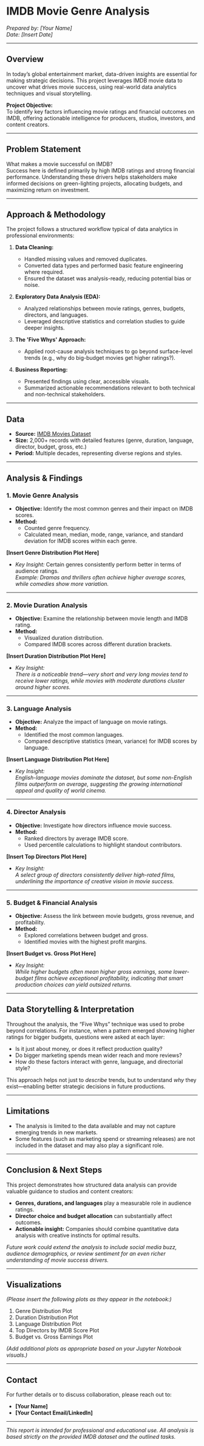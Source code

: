# IMDB Movie Genre Analysis

*Prepared by: [Your Name]*  
*Date: [Insert Date]*

---

## Overview

In today’s global entertainment market, data-driven insights are essential for making strategic decisions. This project leverages IMDB movie data to uncover what drives movie success, using real-world data analytics techniques and visual storytelling.

**Project Objective:**  
To identify key factors influencing movie ratings and financial outcomes on IMDB, offering actionable intelligence for producers, studios, investors, and content creators.

---

## Problem Statement

What makes a movie successful on IMDB?  
Success here is defined primarily by high IMDB ratings and strong financial performance. Understanding these drivers helps stakeholders make informed decisions on green-lighting projects, allocating budgets, and maximizing return on investment.

---

## Approach & Methodology

The project follows a structured workflow typical of data analytics in professional environments:

1. **Data Cleaning:**  
   - Handled missing values and removed duplicates.
   - Converted data types and performed basic feature engineering where required.
   - Ensured the dataset was analysis-ready, reducing potential bias or noise.

2. **Exploratory Data Analysis (EDA):**  
   - Analyzed relationships between movie ratings, genres, budgets, directors, and languages.
   - Leveraged descriptive statistics and correlation studies to guide deeper insights.

3. **The 'Five Whys' Approach:**  
   - Applied root-cause analysis techniques to go beyond surface-level trends (e.g., why do big-budget movies get higher ratings?).

4. **Business Reporting:**  
   - Presented findings using clear, accessible visuals.
   - Summarized actionable recommendations relevant to both technical and non-technical stakeholders.

---

## Data

- **Source:** [IMDB Movies Dataset](https://drive.google.com/file/d/1bXz_ksbuLRFP9wDZBE53MyeQi2Ko54PI/view?usp=sharing)
- **Size:** 2,000+ records with detailed features (genre, duration, language, director, budget, gross, etc.)
- **Period:** Multiple decades, representing diverse regions and styles.

---

## Analysis & Findings

### 1. Movie Genre Analysis

- **Objective:** Identify the most common genres and their impact on IMDB scores.
- **Method:**  
  - Counted genre frequency.
  - Calculated mean, median, mode, range, variance, and standard deviation for IMDB scores within each genre.

**[Insert Genre Distribution Plot Here]**

- *Key Insight:* Certain genres consistently perform better in terms of audience ratings.  
  *Example: Dramas and thrillers often achieve higher average scores, while comedies show more variation.*

---

### 2. Movie Duration Analysis

- **Objective:** Examine the relationship between movie length and IMDB rating.
- **Method:**  
  - Visualized duration distribution.
  - Compared IMDB scores across different duration brackets.

**[Insert Duration Distribution Plot Here]**

- *Key Insight:*  
  *There is a noticeable trend—very short and very long movies tend to receive lower ratings, while movies with moderate durations cluster around higher scores.*

---

### 3. Language Analysis

- **Objective:** Analyze the impact of language on movie ratings.
- **Method:**  
  - Identified the most common languages.
  - Compared descriptive statistics (mean, variance) for IMDB scores by language.

**[Insert Language Distribution Plot Here]**

- *Key Insight:*  
  *English-language movies dominate the dataset, but some non-English films outperform on average, suggesting the growing international appeal and quality of world cinema.*

---

### 4. Director Analysis

- **Objective:** Investigate how directors influence movie success.
- **Method:**  
  - Ranked directors by average IMDB score.
  - Used percentile calculations to highlight standout contributors.

**[Insert Top Directors Plot Here]**

- *Key Insight:*  
  *A select group of directors consistently deliver high-rated films, underlining the importance of creative vision in movie success.*

---

### 5. Budget & Financial Analysis

- **Objective:** Assess the link between movie budgets, gross revenue, and profitability.
- **Method:**  
  - Explored correlations between budget and gross.
  - Identified movies with the highest profit margins.

**[Insert Budget vs. Gross Plot Here]**

- *Key Insight:*  
  *While higher budgets often mean higher gross earnings, some lower-budget films achieve exceptional profitability, indicating that smart production choices can yield outsized returns.*

---

## Data Storytelling & Interpretation

Throughout the analysis, the “Five Whys” technique was used to probe beyond correlations. For instance, when a pattern emerged showing higher ratings for bigger budgets, questions were asked at each layer:  
- Is it just about money, or does it reflect production quality?  
- Do bigger marketing spends mean wider reach and more reviews?  
- How do these factors interact with genre, language, and directorial style?

This approach helps not just to *describe* trends, but to understand *why* they exist—enabling better strategic decisions in future productions.

---

## Limitations

- The analysis is limited to the data available and may not capture emerging trends in new markets.
- Some features (such as marketing spend or streaming releases) are not included in the dataset and may also play a significant role.

---

## Conclusion & Next Steps

This project demonstrates how structured data analysis can provide valuable guidance to studios and content creators:

- **Genres, durations, and languages** play a measurable role in audience ratings.
- **Director choice and budget allocation** can substantially affect outcomes.
- **Actionable insight:** Companies should combine quantitative data analysis with creative instincts for optimal results.

*Future work could extend the analysis to include social media buzz, audience demographics, or review sentiment for an even richer understanding of movie success drivers.*

---

## Visualizations

*(Please insert the following plots as they appear in the notebook:)*

1. Genre Distribution Plot
2. Duration Distribution Plot
3. Language Distribution Plot
4. Top Directors by IMDB Score Plot
5. Budget vs. Gross Earnings Plot

*(Add additional plots as appropriate based on your Jupyter Notebook visuals.)*

---

## Contact

For further details or to discuss collaboration, please reach out to:

- **[Your Name]**
- **[Your Contact Email/LinkedIn]**

---

*This report is intended for professional and educational use. All analysis is based strictly on the provided IMDB dataset and the outlined tasks.*

